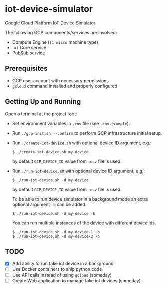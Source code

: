# iot-device-simulator

Google Cloud Platform IoT Device Simulator

The following GCP components/services are involved:

-   Compute Engine (`f1-micro` machine type)
-   IoT Core service
-   PubSub service

## Prerequisites

-   GCP user account with necessary permissions
-   `gcloud` command installed and properly configured

## Getting Up and Running

Open a terminal at the project root:

-   Set environment variables in `.env` file (see `.env.example`).

-   Run `./gcp-init.sh --confirm` to perform GCP infrastructure initial setup.

-   Run `./create-iot-device.sh` with optional device ID argument, e.g.:

        $ ./create-iot-device.sh my-device

    by default `GCP_DEVICE_ID` value from `.env` file is used.

-   Run `./run-iot-device.sh` with optional device ID argument, e.g.:

        $ ./run-iot-device.sh -d my-device

    by default `GCP_DEVICE_ID` value from `.env` file is used.

    To be able to run device simulator in a background mode an extra 
    optional argument `-b` can be added:

        $ ./run-iot-device.sh -d my-device -b
 
    You can run multiple instances of the device with different device ids.

        $ ./run-iot-device.sh -d my-device-1 -b
        $ ./run-iot-device.sh -d my-device-2 -b

 ## TODO
 
- [x] Add ability to run fake iot device in a background
- [ ] Use Docker containers to ship python code
- [ ] Use API calls instead of using `gcloud` (someday)
- [ ] Create Web application to manage fake iot devices (someday)
